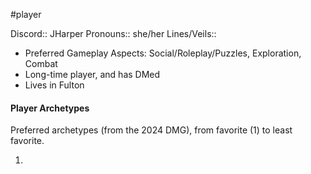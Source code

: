 #player

Discord:: JHarper
Pronouns:: she/her
Lines/Veils:: 

* Preferred Gameplay Aspects: Social/Roleplay/Puzzles, Exploration, Combat
* Long-time player, and has DMed
* Lives in Fulton

#### Player Archetypes
Preferred archetypes (from the 2024 DMG), from favorite (1) to least favorite.

1) 
